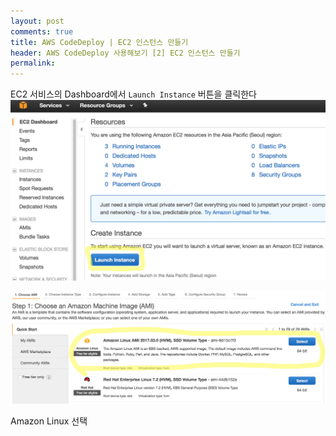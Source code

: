 ```yaml
---
layout: post
comments: true
title: AWS CodeDeploy | EC2 인스턴스 만들기
header: AWS CodeDeploy 사용해보기 [2] EC2 인스턴스 만들기
permalink: 
---
```



EC2 서비스의 Dashboard에서 `Launch Instance` 버튼을 클릭한다
<img src="./img/201704/0426_create_ec2_instance_1.png" width="600px">

<img src="./img/201704/0426_create_ec2_instance_2.png" width="600px">

Amazon Linux 선택